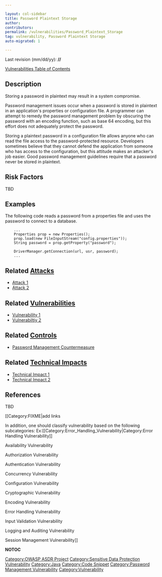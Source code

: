 ```yaml
---

layout: col-sidebar
title: Password Plaintext Storage
author: 
contributors: 
permalink: /vulnerabilities/Password_Plaintext_Storage
tag: vulnerability, Password Plaintext Storage
auto-migrated: 1

---
```


Last revision (mm/dd/yy): **//**

[Vulnerabilities Table of Contents](ASDR_TOC_Vulnerabilities "wikilink")

## Description

Storing a password in plaintext may result in a system compromise.

Password management issues occur when a password is stored in plaintext
in an application's properties or configuration file. A programmer can
attempt to remedy the password management problem by obscuring the
password with an encoding function, such as base 64 encoding, but this
effort does not adequately protect the password.

Storing a plaintext password in a configuration file allows anyone who
can read the file access to the password-protected resource. Developers
sometimes believe that they cannot defend the application from someone
who has access to the configuration, but this attitude makes an
attacker's job easier. Good password management guidelines require that
a password never be stored in plaintext.

## Risk Factors

TBD

## Examples

The following code reads a password from a properties file and uses the
password to connect to a database.

```
    ...
    Properties prop = new Properties();
    prop.load(new FileInputStream("config.properties"));
    String password = prop.getProperty("password");

    DriverManager.getConnection(url, usr, password);
    ...
```

## Related [Attacks](Attacks "wikilink")

  - [Attack 1](Attack_1 "wikilink")
  - [Attack 2](Attack_2 "wikilink")

## Related [Vulnerabilities](Vulnerabilities "wikilink")

  - [Vulnerability 1](Vulnerability_1 "wikilink")
  - [Vulnerabiltiy 2](Vulnerabiltiy_2 "wikilink")

## Related [Controls](Controls "wikilink")

  - [Password Management
    Countermeasure](Password_Management_Countermeasure "wikilink")

## Related [Technical Impacts](Technical_Impacts "wikilink")

  - [Technical Impact 1](Technical_Impact_1 "wikilink")
  - [Technical Impact 2](Technical_Impact_2 "wikilink")

## References

TBD

\[\[Category:FIXME|add links

In addition, one should classify vulnerability based on the following
subcategories:
Ex:\[\[Category:Error_Handling_Vulnerability|Category:Error Handling
Vulnerability\]\]

Availability Vulnerability

Authorization Vulnerability

Authentication Vulnerability

Concurrency Vulnerability

Configuration Vulnerability

Cryptographic Vulnerability

Encoding Vulnerability

Error Handling Vulnerability

Input Validation Vulnerability

Logging and Auditing Vulnerability

Session Management Vulnerability\]\]

__NOTOC__

[Category:OWASP ASDR Project](Category:OWASP_ASDR_Project "wikilink")
[Category:Sensitive Data Protection
Vulnerability](Category:Sensitive_Data_Protection_Vulnerability "wikilink")
[Category:Java](Category:Java "wikilink") [Category:Code
Snippet](Category:Code_Snippet "wikilink") [Category:Password Management
Vulnerability](Category:Password_Management_Vulnerability "wikilink")
[Category:Vulnerability](Category:Vulnerability "wikilink")
